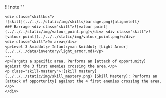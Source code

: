 !!! note ""

    <div class="skillbox">
    ![skill](../../../static/img/skills/barrage.png){align=left}
    ### Barrage <div class="skill">![valour point](../../../static/img/valour_point.png)</div> <div class="skill">![valour point](../../../static/img/valour_point.png)</div>
    <div class="skill">9m area</div>
    <p>Level 3 &middot;> Infantryman &middot; [Light Armor](../../../data/inventory/light_armor.md)</p>
    ---
    <p>Targets a specific area. Performs an [attack of opportunity] against the 3 first enemies crossing the area.</p> 
    <p class="skill-mastery">![skill mastery](../../../static/img/skill_mastery.png) [Skill Mastery]: Performs an [attack of opportunity] against the 4 first enemies crossing the area.</p> 
    </div>

